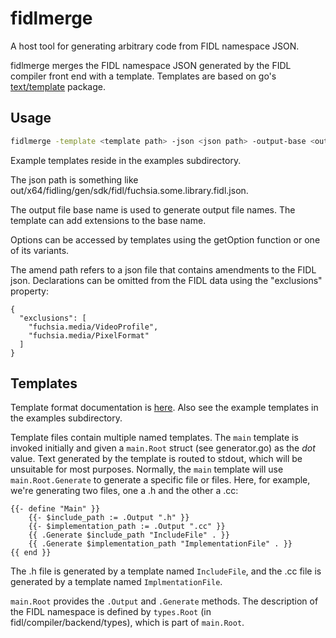 # fidlmerge

A host tool for generating arbitrary code from FIDL namespace JSON.

fidlmerge merges the FIDL namespace JSON generated by the FIDL compiler front
end with a template. Templates are based on go's [text/template](https://golang.org/pkg/text/template/) package.

## Usage

``` bash
fidlmerge -template <template path> -json <json path> -output-base <output file base name> [ -options key=value,... ] [ -amend <amend path> ]
```

Example templates reside in the examples subdirectory.

The json path is something like out/x64/fidling/gen/sdk/fidl/fuchsia.some.library.fidl.json.

The output file base name is used to generate output file names. The template
can add extensions to the base name.

Options can be accessed by templates using the getOption function or one of its
variants.

The amend path refers to a json file that contains amendments to the FIDL json.
Declarations can be omitted from the FIDL data using the "exclusions" property:

```
{
  "exclusions": [
    "fuchsia.media/VideoProfile",
    "fuchsia.media/PixelFormat"
  ]
}
```

## Templates

Template format documentation is [here](https://golang.org/pkg/text/template/).
Also see the example templates in the examples subdirectory.

Template files contain multiple named templates. The `main` template is invoked
initially and given a `main.Root` struct
(see generator.go) as the *dot* value. Text generated by the template is routed
to stdout, which will be unsuitable for most purposes. Normally, the `main`
template will use `main.Root.Generate` to generate a specific file or files.
Here, for example, we're generating two files, one a .h and the other a .cc:

```
{{- define "Main" }}
    {{- $include_path := .Output ".h" }}
    {{- $implementation_path := .Output ".cc" }}
    {{ .Generate $include_path "IncludeFile" . }}
    {{ .Generate $implementation_path "ImplementationFile" . }}
{{ end }}
```

The .h file is generated by a template named `IncludeFile`, and the .cc file is
generated by a template named `ImplmentationFile`.

`main.Root` provides the `.Output` and `.Generate` methods. The description of
the FIDL namespace is defined by `types.Root` (in fidl/compiler/backend/types),
which is part of `main.Root`.
